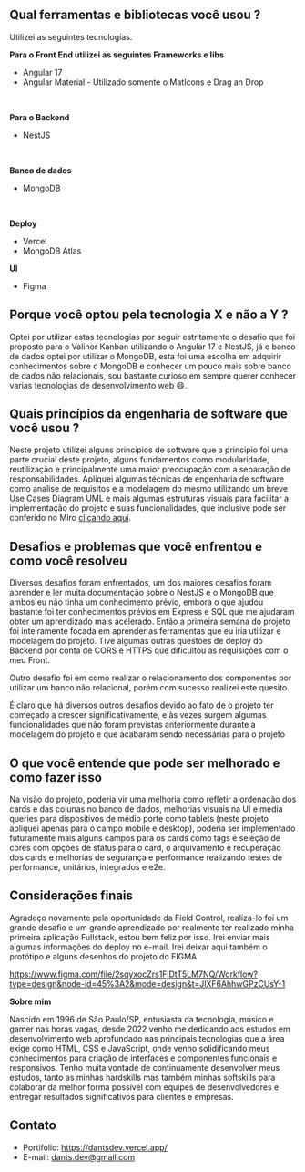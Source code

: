 ## Qual ferramentas e bibliotecas você usou ?

Utilizei as seguintes tecnologias.

**Para o Front End utilizei as seguintes Frameworks e libs**

- Angular 17
- Angular Material - Utilizado somente o MatIcons e Drag an Drop

<br>

**Para o Backend**

- NestJS

<br>

**Banco de dados**

- MongoDB

<br>

**Deploy**

- Vercel
- MongoDB Atlas

**UI**

- Figma


## Porque você optou pela tecnologia X e não a Y ?

Optei por utilizar estas tecnologias por seguir estritamente o desafio que foi proposto para o Valinor Kanban utilizando o Angular 17 e NestJS, já o banco de dados optei por utilizar o MongoDB, esta foi uma escolha em adquirir conhecimentos sobre o MongoDB e conhecer um pouco mais sobre banco de dados não relacionais, sou bastante curioso em sempre querer conhecer varias tecnologias de desenvolvimento web 😄. 

## Quais princípios da engenharia de software que você usou ?

Neste projeto utilizei alguns princípios de software que a principio foi uma parte crucial deste projeto, alguns fundamentos como modularidade, reutilização e principalmente uma maior preocupação com a separação de responsabilidades.
Apliquei algumas técnicas de engenharia de software como analise de requisitos e a modelagem do mesmo utilizando um breve Use Cases Diagram UML e mais algumas estruturas visuais para facilitar a implementação do projeto e suas funcionalidades, que inclusive pode ser conferido no Miro [clicando aqui](https://miro.com/app/board/uXjVNn4S5ds=/?share_link_id=22134625093).

## Desafios e problemas que você enfrentou e como você resolveu

Diversos desafios foram enfrentados, um dos maiores desafios foram aprender e ler muita documentação sobre o NestJS e o MongoDB que ambos eu não tinha um conhecimento prévio, embora o que ajudou bastante foi ter conhecimentos prévios em Express e SQL que me ajudaram obter um aprendizado mais acelerado. Então a primeira semana do projeto foi inteiramente focada em aprender as ferramentas que eu iria utilizar e modelagem do projeto. Tive algumas outras questões de deploy do Backend por conta de CORS e HTTPS que dificultou as requisições com o meu Front.

Outro desafio foi em como realizar o relacionamento dos componentes por utilizar um banco não relacional, porém com sucesso realizei este quesito.

É claro que há diversos outros desafios devido ao fato de o projeto ter começado a crescer significativamente, e às vezes surgem algumas funcionalidades que não foram previstas anteriormente durante a modelagem do projeto e que acabaram sendo necessárias para o projeto

## O que você entende que pode ser melhorado e como fazer isso

Na visão do projeto, poderia vir uma melhoria como refletir a ordenação dos cards e das colunas no banco de dados, melhorias visuais na UI e media queries para dispositivos de médio porte como tablets (neste projeto apliquei apenas para o campo mobile e desktop), poderia ser implementado futuramente mais alguns campos para os cards como tags e seleção de cores com opções de status para o card, o arquivamento e recuperação dos cards e melhorias de segurança e performance realizando testes de performance, unitários, integrados e e2e.

## Considerações finais

Agradeço novamente pela oportunidade da Field Control, realiza-lo foi um grande desafio e um grande aprendizado por realmente ter realizado minha primeira aplicação Fullstack, estou bem feliz por isso. Irei enviar mais algumas informações do deploy no e-mail.
Irei deixar aqui também o protótipo e alguns desenhos do projeto do FIGMA

https://www.figma.com/file/2sqyxocZrs1FjDtT5LM7NQ/Workflow?type=design&node-id=45%3A2&mode=design&t=JlXF6AhhwGPzCUsY-1 

**Sobre mim**

Nascido em 1996 de São Paulo/SP, entusiasta da tecnologia, músico e gamer nas horas vagas, desde 2022 venho me dedicando aos estudos em desenvolvimento web aprofundado nas principais tecnologias que a área exige como HTML, CSS e JavaScript, onde venho solidificando meus conhecimentos para criação de interfaces e componentes funcionais e responsivos. Tenho muita vontade de continuamente desenvolver meus estudos, tanto as minhas hardskills mas também minhas softskills para colaborar da melhor forma possível com equipes de desenvolvedores e entregar resultados significativos para clientes e empresas.

## Contato

- Portifólio: https://dantsdev.vercel.app/
- E-mail: dants.dev@gmail.com
